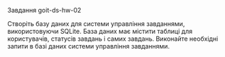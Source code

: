 Завдання goit-ds-hw-02



Створіть базу даних для системи управління завданнями, використовуючи SQLite. База даних має містити таблиці для користувачів, статусів завдань і самих завдань. Виконайте необхідні запити в базі даних системи управління завданнями.